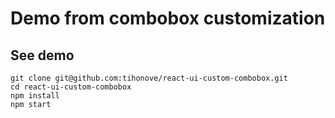 # Demo from combobox customization

## See demo

```
git clone git@github.com:tihonove/react-ui-custom-combobox.git
cd react-ui-custom-combobox
npm install
npm start
```
